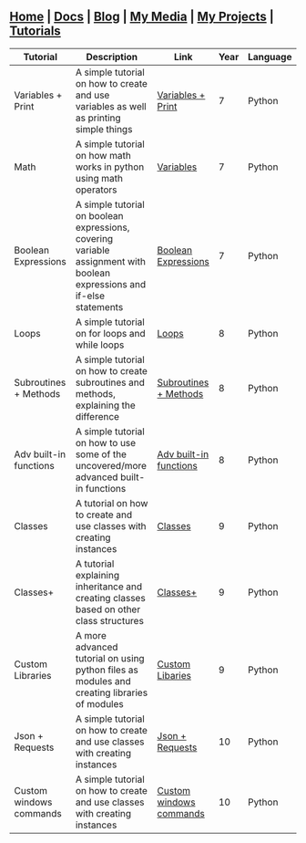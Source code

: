 ## [Home](http://lib-nexus.github.io/site) | [Docs](https://lib-nexus.github.io/site/docs) | [Blog](https://www.youtube.com/watch?v=dQw4w9WgXcQ) | [My Media](https://lib-nexus.github.io/site/my/media) | [My Projects](https://lib-nexus.github.io/site/my/projects) | [Tutorials](https://lib-nexus.github.io/site/my/tutorials)


| Tutorial | Description | Link | Year | Language |
| --- | --- | --- | --- | --- |
| Variables + Print | A simple tutorial on how to create and use variables as well as printing simple things | [Variables + Print](https://lib-nexus.github.io/site/my/tutorials/python/variables-and-print) | 7 | Python |
| Math | A simple tutorial on how math works in python using math operators | [Variables](https://lib-nexus.github.io/site/my/tutorials/python/variables) | 7 | Python |
| Boolean Expressions | A simple tutorial on boolean expressions, covering variable assignment with boolean expressions and if-else statements | [Boolean Expressions](https://lib-nexus.github.io/site/my/tutorials/python/booleanexpressions) | 7 | Python |
| Loops | A simple tutorial on for loops and while loops | [Loops](https://lib-nexus.github.io/site/my/tutorials/python/loops) | 8 | Python |
| Subroutines + Methods | A simple tutorial on how to create subroutines and methods, explaining the difference | [Subroutines + Methods](https://lib-nexus.github.io/site/my/tutorials/python/subroutines-and-methods) | 8 | Python |
| Adv built-in functions | A simple tutorial on how to use some of the uncovered/more advanced built-in functions | [Adv built-in functions](https://lib-nexus.github.io/site/my/tutorials/python/adv-built-in-functions-and-methods) | 8 | Python |
| Classes | A tutorial on how to create and use classes with creating instances | [Classes](https://lib-nexus.github.io/site/my/tutorials/python/classes) | 9 | Python |
| Classes+ | A tutorial explaining inheritance and creating classes based on other class structures | [Classes+](https://lib-nexus.github.io/site/my/tutorials/python/classesplus) | 9 | Python |
| Custom Libraries | A more advanced tutorial on using python files as modules and creating libraries of modules | [Custom Libaries](https://lib-nexus.github.io/site/my/tutorials/python/custom-libraries) | 9 | Python |
| Json + Requests  | A simple tutorial on how to create and use classes with creating instances | [Json + Requests](https://lib-nexus.github.io/site/my/tutorials/python/json-and-requests) | 10 | Python |
| Custom windows commands | A simple tutorial on how to create and use classes with creating instances | [Custom windows commands](https://lib-nexus.github.io/site/my/tutorials/python/custom-windows-commands) | 10 | Python |